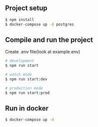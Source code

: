 ## Project setup

```bash
$ npm install
$ docker-compose up -d postgres
```

## Compile and run the project
  Create .env file(look at example.env)
```bash
# development
$ npm run start

# watch mode
$ npm run start:dev

# production mode
$ npm run start:prod
```

## Run in docker

```bash
$ docker-compose up -d
```

